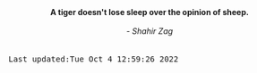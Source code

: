 
<div align="center"><b><span>A tiger doesn't lose sleep over the opinion of sheep.</span></b><br><br><i> - Shahir Zag</i></div>
<br><br><kbd>Last updated:Tue Oct  4 12:59:26 2022</kbd>